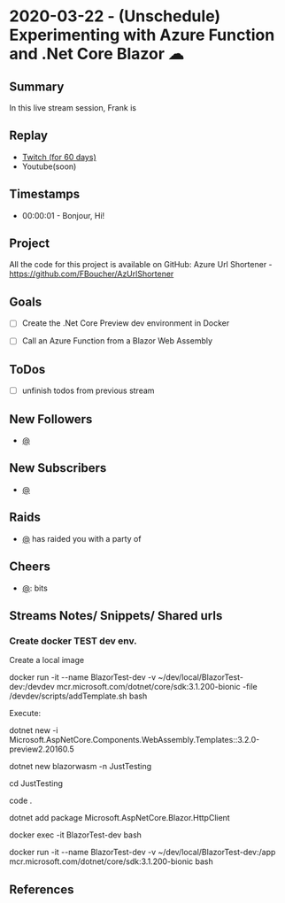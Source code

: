 
# 2020-03-22 - (Unschedule) Experimenting with Azure Function and .Net Core Blazor ☁ 

Summary
-------

In this live stream session, Frank is 

Replay
------

- [Twitch (for 60 days)](https://www.twitch.tv/videos/)
- Youtube(soon)


Timestamps
--------

- 00:00:01 - Bonjour, Hi!


Project
-------

All the code for this project is available on GitHub: Azure Url Shortener - https://github.com/FBoucher/AzUrlShortener



Goals
-----

- [ ] Create the .Net Core Preview dev environment in Docker
- [ ] Call an Azure Function from a Blazor Web Assembly



ToDos
-----
- [ ] unfinish todos from previous stream


New Followers
-------------

- [@](https://www.twitch.tv/)


New Subscribers
---------------

- [@](https://www.twitch.tv/)


Raids
------

- [@](https://www.twitch.tv/) has raided you with a party of 



Cheers
------

- [@](https://www.twitch.tv/):  bits



Streams Notes/ Snippets/ Shared urls
-----------------------------------

### Create docker TEST dev env.

Create a local image

docker run -it  --name BlazorTest-dev -v  ~/dev/local/BlazorTest-dev:/devdev mcr.microsoft.com/dotnet/core/sdk:3.1.200-bionic -file /devdev/scripts/addTemplate.sh bash

Execute:

dotnet new -i Microsoft.AspNetCore.Components.WebAssembly.Templates::3.2.0-preview2.20160.5

dotnet new blazorwasm -n JustTesting

cd JustTesting

code .

dotnet add package Microsoft.AspNetCore.Blazor.HttpClient






docker exec -it BlazorTest-dev bash

docker run -it --name BlazorTest-dev -v  ~/dev/local/BlazorTest-dev:/app mcr.microsoft.com/dotnet/core/sdk:3.1.200-bionic bash




References
----------

